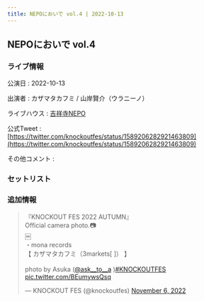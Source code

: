 ```yaml
---
title: NEPOにおいで vol.4 | 2022-10-13
---
```

## NEPOにおいで vol.4

### ライブ情報

公演日
:    2022-10-13

出演者
:    カザマタカフミ / 山岸賢介（ウラニーノ）

ライブハウス
:    [吉祥寺NEPO](livehouse044.html)

公式Tweet
:    [https://twitter.com/knockoutfes/status/1589206282921463809](https://twitter.com/knockoutfes/status/1589206282921463809)

その他コメント
:    

### セットリスト



### 追加情報



<blockquote class="twitter-tweet"><p lang="ja" dir="ltr">『KNOCKOUT FES 2022 AUTUMN』<br>Official camera photo.📷<br>￼<br>・mona records<br>【 カザマタカフミ（3markets[ ]） 】<br><br>photo by Asuka (<a href="https://twitter.com/ask__to__a?ref_src=twsrc%5Etfw">@ask__to__a</a> )<a href="https://twitter.com/hashtag/KNOCKOUTFES?src=hash&amp;ref_src=twsrc%5Etfw">#KNOCKOUTFES</a> <a href="https://t.co/BEumywsQsq">pic.twitter.com/BEumywsQsq</a></p>&mdash; KNOCKOUT FES (@knockoutfes) <a href="https://twitter.com/knockoutfes/status/1589206282921463809?ref_src=twsrc%5Etfw">November 6, 2022</a></blockquote>
<script async src="https://platform.twitter.com/widgets.js" charset="utf-8"></script>


